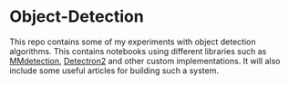 # Object-Detection
This repo contains some of my experiments with object detection algorithms. This contains notebooks using different libraries such as [MMdetection](https://github.com/open-mmlab/mmdetection), [Detectron2](https://github.com/facebookresearch/detectron2) and other custom implementations. It will also include some useful articles for building such a system.
